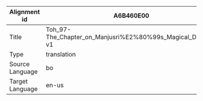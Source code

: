 |Alignment id | A6B460E00
| --- | --- 
|Title | Toh_97-The_Chapter_on_Manjusri%E2%80%99s_Magical_Display-v1 
|Type | translation
|Source Language | bo
|Target Language | en-us